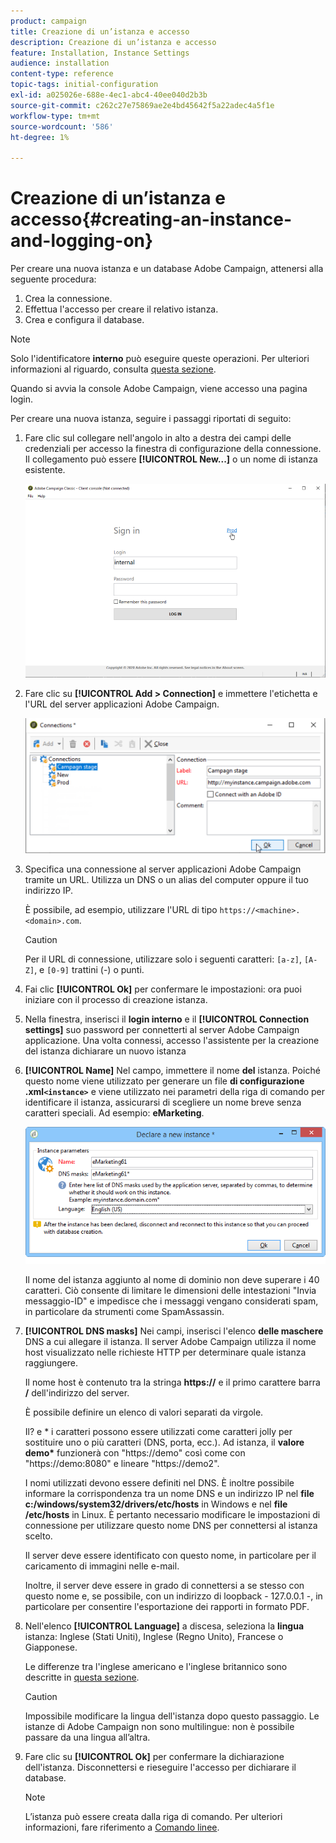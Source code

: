 ```yaml
---
product: campaign
title: Creazione di un’istanza e accesso
description: Creazione di un’istanza e accesso
feature: Installation, Instance Settings
audience: installation
content-type: reference
topic-tags: initial-configuration
exl-id: a025026e-688e-4ec1-abc4-40ee040d2b3b
source-git-commit: c262c27e75869ae2e4bd45642f5a22adec4a5f1e
workflow-type: tm+mt
source-wordcount: '586'
ht-degree: 1%

---
```


# Creazione di un’istanza e accesso{#creating-an-instance-and-logging-on}



Per creare una nuova istanza e un database Adobe Campaign, attenersi alla seguente procedura:

1. Crea la connessione.
1. Effettua l&#39;accesso per creare il relativo istanza.
1. Crea e configura il database.

>[!NOTE]
>
>Solo l&#39;identificatore **interno** può eseguire queste operazioni. Per ulteriori informazioni al riguardo, consulta [questa sezione](../../installation/using/configuring-campaign-server.md#internal-identifier).

Quando si avvia la console Adobe Campaign, viene accesso una pagina login.

Per creare una nuova istanza, seguire i passaggi riportati di seguito:

1. Fare clic sul collegare nell&#39;angolo in alto a destra dei campi delle credenziali per accesso la finestra di configurazione della connessione. Il collegamento può essere **[!UICONTROL New...]** o un nome di istanza esistente.

   ![](assets/s_ncs_install_define_connection_01.png)

1. Fare clic su **[!UICONTROL Add > Connection]** e immettere l&#39;etichetta e l&#39;URL del server applicazioni Adobe Campaign.

   ![](assets/s_ncs_install_define_connection_02.png)

1. Specifica una connessione al server applicazioni Adobe Campaign tramite un URL. Utilizza un DNS o un alias del computer oppure il tuo indirizzo IP.

   È possibile, ad esempio, utilizzare l&#39;URL di tipo `https://<machine>.<domain>.com`.

   >[!CAUTION]
   >
   >Per il URL di connessione, utilizzare solo i seguenti caratteri: `[a-z]`, `[A-Z]`, e `[0-9]` trattini (-) o punti.

1. Fai clic **[!UICONTROL Ok]** per confermare le impostazioni: ora puoi iniziare con il processo di creazione istanza.
1. Nella finestra, inserisci il **login interno** e il **[!UICONTROL Connection settings]** suo password per connetterti al server Adobe Campaign applicazione. Una volta connessi, accesso l&#39;assistente per la creazione del istanza dichiarare un nuovo istanza
1. **[!UICONTROL Name]** Nel campo, immettere il nome **del** istanza. Poiché questo nome viene utilizzato per generare un file **di configurazione .xml`<instance>`** e viene utilizzato nei parametri della riga di comando per identificare il istanza, assicurarsi di scegliere un nome breve senza caratteri speciali. Ad esempio: **eMarketing**.

   ![](assets/s_ncs_install_create_instance.png)

   Il nome del istanza aggiunto al nome di dominio non deve superare i 40 caratteri. Ciò consente di limitare le dimensioni delle intestazioni &quot;Invia messaggio-ID&quot; e impedisce che i messaggi vengano considerati spam, in particolare da strumenti come SpamAssassin.

1. **[!UICONTROL DNS masks]** Nei campi, inserisci l&#39;elenco **delle maschere** DNS a cui allegare il istanza. Il server Adobe Campaign utilizza il nome host visualizzato nelle richieste HTTP per determinare quale istanza raggiungere.

   Il nome host è contenuto tra la stringa **https://** e il primo carattere barra **/** dell&#39;indirizzo del server.

   È possibile definire un elenco di valori separati da virgole.

   Il? e &#42; i caratteri possono essere utilizzati come caratteri jolly per sostituire uno o più caratteri (DNS, porta, ecc.). Ad istanza, il **valore demo&#42;** funzionerà con &quot;https://demo&quot; così come con &quot;https://demo:8080&quot; e lineare &quot;https://demo2&quot;.

   I nomi utilizzati devono essere definiti nel DNS. È inoltre possibile informare la corrispondenza tra un nome DNS e un indirizzo IP nel **file c:/windows/system32/drivers/etc/hosts** in Windows e nel **file /etc/hosts** in Linux. È pertanto necessario modificare le impostazioni di connessione per utilizzare questo nome DNS per connettersi al istanza scelto.

   Il server deve essere identificato con questo nome, in particolare per il caricamento di immagini nelle e-mail.

   Inoltre, il server deve essere in grado di connettersi a se stesso con questo nome e, se possibile, con un indirizzo di loopback - 127.0.0.1 -, in particolare per consentire l&#39;esportazione dei rapporti in formato PDF.

1. Nell&#39;elenco **[!UICONTROL Language]** a discesa, seleziona la **lingua** istanza: Inglese (Stati Uniti), Inglese (Regno Unito), Francese o Giapponese.

   Le differenze tra l&#39;inglese americano e l&#39;inglese britannico sono descritte in [questa sezione](../../platform/using/adobe-campaign-workspace.md#date-and-time).

   >[!CAUTION]
   >
   >Impossibile modificare la lingua dell&#39;istanza dopo questo passaggio. Le istanze di Adobe Campaign non sono multilingue: non è possibile passare da una lingua all’altra.

1. Fare clic su **[!UICONTROL Ok]** per confermare la dichiarazione dell&#39;istanza. Disconnettersi e rieseguire l&#39;accesso per dichiarare il database.

   >[!NOTE]
   >
   >L’istanza può essere creata dalla riga di comando. Per ulteriori informazioni, fare riferimento a [Comando linee](../../installation/using/command-lines.md).
